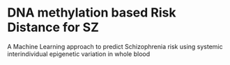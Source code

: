 # DNA methylation based Risk Distance for SZ
A Machine Learning approach to predict  Schizophrenia risk using systemic interindividual epigenetic variation in whole blood
